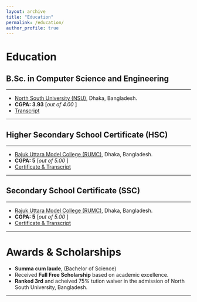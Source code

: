 ```yaml
---
layout: archive
title: "Education"
permalink: /education/
author_profile: true
---
```


# Education

## B.Sc. in Computer Science and Engineering

---

- [North South University (NSU)](http://www.northsouth.edu/), Dhaka, Bangladesh.
- **CGPA: 3.93** <span> [*out of 4.00* ] </span>
- [Transcript](https://drive.google.com/file/d/1cyp0HKIdNVS2nySOBPYU0JaIHCrS210j/view?usp=sharing)

---

## Higher Secondary School Certificate (HSC)

---

- [Rajuk Uttara Model College (RUMC)](https://rajukcollege.net/), Dhaka, Bangladesh.
- **CGPA: 5** <span> [*out of 5.00* ] </span>
- [Certificate & Transcript](https://drive.google.com/file/d/1_cOT9AsCqAGTZ1lT76J7yixbA6glBK1n/view?usp=sharing)

---

## Secondary School Certificate (SSC)

---

- [Rajuk Uttara Model College (RUMC)](https://rajukcollege.net/), Dhaka, Bangladesh.
- **CGPA: 5** <span> [*out of 5.00* ] </span>
- [Certificate & Transcript](https://drive.google.com/file/d/1y7lXbAFlP9t9P9RyP2DiiUXw0Uz3Rb3Q/view?usp=sharing)

---

# Awards & Scholarships

- **Summa cum laude**, (Bachelor of Science)
- Received **Full Free Scholarship** based on academic excellence.
- **Ranked 3rd** and acheived 75% tution waiver in the admission of North South University, Bangladesh. 

---
